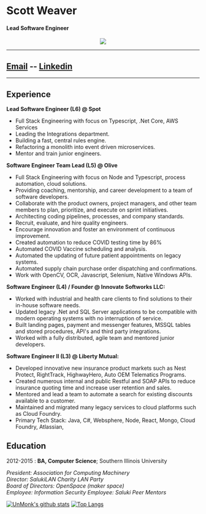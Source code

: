 # Scott Weaver

#### Lead Software Engineer

<p align="center">
<a href="https://unmonk.github.io"><img src="https://img.shields.io/github/followers/UnMonk?style=for-the-badge">
</a>

---

## [Email](mailto:scott@weaverscott.com) -- [Linkedin](https://linkedin.com/in/scottweaverdev)

---

## Experience

**Lead Software Engineer (L6) @ Spot**
- Full Stack Engineering with focus on Typescript, .Net Core, AWS Services
- Leading the Integrations department.
- Building a fast, central rules engine.
- Refactoring a monolith into event driven microservices.
- Mentor and train junior engineers.


 
**Software Engineer Team Lead (L5) @ Olive**
- Full Stack Engineering with focus on Node and Typescript, process automation, cloud solutions.
- Providing coaching, mentorship, and career development to a team of software developers.
- Collaborate with the product owners, project managers, and other team members to plan, prioritize, and execute on sprint initiatives. 
- Architecting coding pipelines, processes, and company standards.
- Recruit, evaluate, and hire quality engineers.
- Encourage innovation and foster an environment of continuous improvement.
- Created automation to reduce COVID testing time by 86%
- Automated COVID Vaccine scheduling and analysis.
- Automated the updating of future patient appointments on legacy systems.
- Automated supply chain purchase order dispatching and confirmations.
- Work with OpenCV, OCR, Javascript, Selenium, Native Windows APIs.

**Software Engineer (L4) / Founder @ Innovate Softworks LLC:**

- Worked with industrial and health care clients to find solutions to their in-house software needs.
- Updated legacy .Net and SQL Server applications to be compatible with modern operating systems with no interruption of service.
- Built landing pages, payment and messenger features, MSSQL tables and stored procedures, API's and third party integrations.
- Worked with a fully distributed, agile team and mentored junior developers.

**Software Engineer II  (L3)  @ Liberty Mutual:**

- Developed innovative new insurance product markets such as Nest Protect, RightTrack, HighwayHero, Auto OEM Telematics Programs.
- Created numerous internal and public Restful and SOAP APIs to reduce insurance quoting time and increase user retention and sales.
- Mentored and lead a team to automate a search for existing discounts available to a customer.
- Maintained and migrated many legacy services to cloud platforms such as Cloud Foundry.
- Primary Tech Stack: Java, C#, Websphere, Node, React, Mongo, Cloud Foundry, Atlassian,

## Education

2012-2015
: **BA, Computer Science**; Southern Illinois University

_President: Association for Computing Machinery_  
 _Director: SalukiLAN Charity LAN Party_  
 _Board of Directors: OpenSpace (maker space)_  
 _Employee: Information Security_
_Employee: Saluki Peer Mentors_

[![UnMonk's github stats](https://github-readme-stats.vercel.app/api?username=unmonk)](https://github.com/anuraghazra/github-readme-stats)
[![Top Langs](https://github-readme-stats.vercel.app/api/top-langs/?username=unmonk&layout=compact)](https://github.com/anuraghazra/github-readme-stats)
